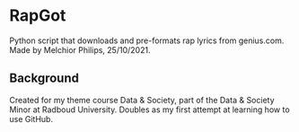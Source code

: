 # RapGot
Python script that downloads and pre-formats rap lyrics from genius.com. Made by Melchior Philips, 25/10/2021.

## Background
Created for my theme course Data & Society, part of the Data & Society Minor at Radboud University. Doubles as my first attempt at learning how to use GitHub.
